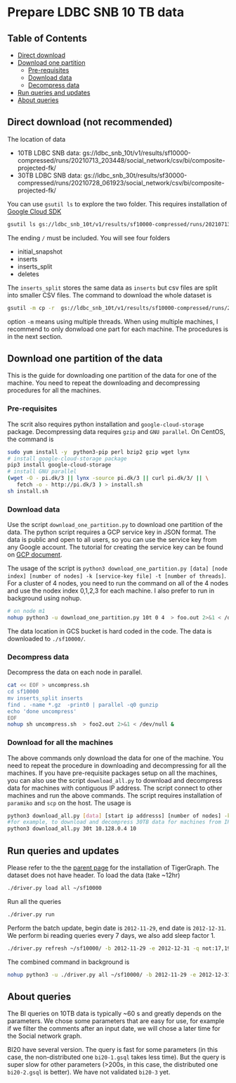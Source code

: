 # Prepare LDBC SNB 10 TB data
## Table of Contents
* [Direct download](#Direct-download-(not-recommended))
* [Download one partition](#Download-one-partition-of-the-data)
   * [Pre-requisites](#Pre-requisites)
   * [Download data](#Download-data)
   * [Decompress data](#Decompress-data)
* [Run queries and updates](#Run-queries-and-updates)
* [About queries](#About-queries)

## Direct download (not recommended)
The location of data
- 10TB LDBC SNB data: gs://ldbc_snb_10t/v1/results/sf10000-compressed/runs/20210713_203448/social_network/csv/bi/composite-projected-fk/
- 30TB LDBC SNB data: gs://ldbc_snb_30t/results/sf30000-compressed/runs/20210728_061923/social_network/csv/bi/composite-projected-fk/

You can use `gsutil ls` to explore the two folder. This requires installation of [Google Cloud SDK](https://cloud.google.com/sdk/docs/install)
```sh
gsutil ls gs://ldbc_snb_10t/v1/results/sf10000-compressed/runs/20210713_203448/social_network/csv/bi/composite-projected-fk/
```
The ending `/` must be included. You will see four folders
- initial_snapshot
- inserts
- inserts_split
- deletes

The `inserts_split` stores the same data as `inserts` but csv files are split into smaller CSV files. The command to download the whole dataset is
```sh
gsutil -m cp -r  gs://ldbc_snb_10t/v1/results/sf10000-compressed/runs/20210713_203448/social_network/csv/bi/composite-projected-fk/ .  
```
option `-m` means using multiple threads. When using multiple machines, I recommend to only donwload one part for each machine. The procedures is in the next section.

## Download one partition of the data
This is the guide for downloading one partition of the data for one of the machine. You need to repeat the downloading and decompressing procedures for all the machines.

### Pre-requisites
The scrit also requires python installation and `google-cloud-storage` package. Decompressing data requires `gzip` and `GNU parallel`. On CentOS, the command is
```sh
sudo yum install -y  python3-pip perl bzip2 gzip wget lynx
# install google-cloud-storage package
pip3 install google-cloud-storage
# install GNU parallel
(wget -O - pi.dk/3 || lynx -source pi.dk/3 || curl pi.dk/3/ || \
   fetch -o - http://pi.dk/3 ) > install.sh
sh install.sh
```

### Download data
Use the script `download_one_partition.py` to download one partition of the data. The python script requires a GCP service key in JSON format. The data is public and open to all users, so you can use the service key from any Google account. The tutorial for creating the service key can be found on [GCP document](https://cloud.google.com/docs/authentication/getting-started).

The usage of the script is `python3 download_one_partition.py [data] [node index] [number of nodes] -k [service-key file] -t [number of threads]`. For a cluster of 4 nodes, you need to run the command on all of the 4 nodes and use the nodex index 0,1,2,3 for each machine. I also prefer to run in background using nohup.
```sh
# on node m1
nohup python3 -u download_one_partition.py 10t 0 4  > foo.out 2>&1 < /dev/null &
```
The data location in GCS bucket is hard coded in the code. The data is downloaded to `./sf10000/`. 

### Decompress data
Decompress the data on each node in parallel.
```sh
cat << EOF > uncompress.sh
cd sf10000
mv inserts_split inserts 
find . -name *.gz  -print0 | parallel -q0 gunzip 
echo 'done uncompress'
EOF
nohup sh uncompress.sh  > foo2.out 2>&1 < /dev/null &
```


### Download for all the machines
The above commands only download the data for one of the machine. You need to repeat the procedure in downloading and decompressing for all the machines.
If you have pre-requisite packages setup on all the machines, you can also use the script `download_all.py` to download and decompress data for machines with contiguous IP address. The script connect to other machines and run the above commands. The script requires installation of `paramiko` and `scp` on the host. The usage is 
```sh
python3 download_all.py [data] [start ip addresss] [number of nodes] -k [service-key file] -t [number of threads]
#for example, to download and decompress 30TB data for machines from IP 10.128.0.4 to 10.128.0.13 
python3 download_all.py 30t 10.128.0.4 10
```

## Run queries and updates
Please refer to the the [parent page](../) for the installation of TigerGraph. The dataset does not have header. To load the data (take ~12hr)
```sh
./driver.py load all ~/sf10000 
```
Run all the queries
```sh
./driver.py run 
```
Perform the batch update, begin date is `2012-11-29`, end date is `2012-12-31`. We perform bi reading queries every 7 days, we also add sleep factor 1. 
```sh
./driver.py refresh ~/sf10000/ -b 2012-11-29 -e 2012-12-31 -q not:17,19 -r 7 -s 1
```

The combined command in background is
```sh
nohup python3 -u ./driver.py all ~/sf10000/ -b 2012-11-29 -e 2012-12-31 -r 7 -s 1  > foo.out 2>&1 < /dev/null & 
```

## About queries
The BI queries on 10TB data is typically ~60 s and greatly depends on the parameters. We chose some parameters that are easy for use, for example if we filter the comments after an input date, we will chose a later time for the Social network graph.

BI20 have several version. The query is fast for some parameters (in this case, the non-distributed one `bi20-1.gsql` takes less time). But the query is super slow for other parameters (>200s, in this case, the distributed one `bi20-2.gsql` is better). We have not validated `bi20-3` yet.
